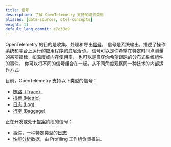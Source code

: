 ```yaml
---
title: 信号
description: 了解 OpenTelemetry 支持的遥测类别
aliases: [data-sources, otel-concepts]
weight: 11
default_lang_commit: e7c30e9
---
```


OpenTelemetry 的目的是收集、处理和导出[信号][signals]。
信号是系统输出，描述了操作系统和平台上运行的应用程序的底层活动。
信号可以是你希望在特定时间点测量的某项指标，如温度或内存使用率，
也可以是贯穿你希望跟踪的分布式系统组件的事件。
你可以将不同的信号组合在一起，从不同角度观察同一种技术的内部运作方式。

目前，OpenTelemetry 支持以下类型的信号：

- [链路（Trace）](/docs/concepts/signals/traces)
- [指标 (Metric)](/docs/concepts/signals/metrics)
- [日志 (Log)](/docs/concepts/signals/logs)
- [行李 (Baggage)](/docs/concepts/signals/baggage)

正在开发或处于[提案][proposal]阶段的信号：

- [事件][Events]，一种特定类型的[日志](logs)
- [性能分析数据][Profiles]，由 Profiling 工作组负责推进。

[Events]: /docs/specs/otel/logs/data-model/#events
[Profiles]: https://github.com/open-telemetry/opentelemetry-specification/blob/main/oteps/profiles/0212-profiling-vision.md
[proposal]: https://github.com/open-telemetry/opentelemetry-specification/tree/main/oteps/#readme
[signals]: /docs/specs/otel/glossary/#signals
